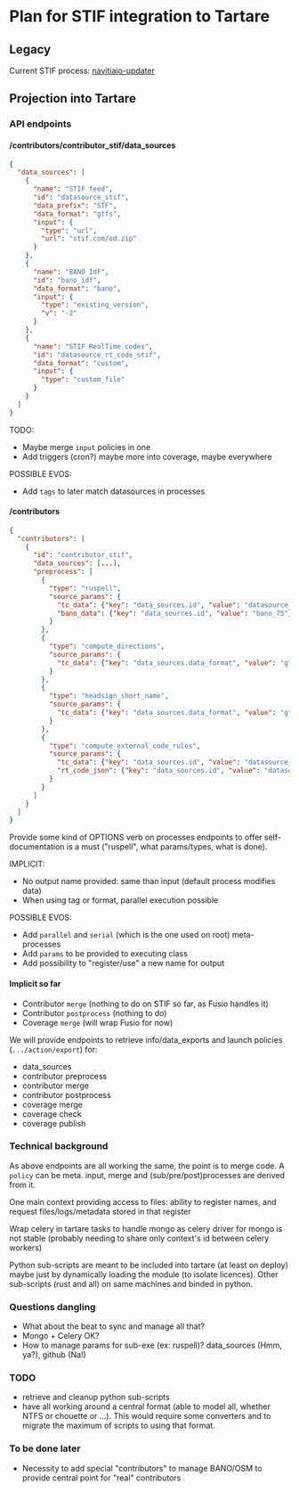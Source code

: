 # Plan for STIF integration to Tartare

## Legacy
Current STIF process:
[navitiaio-updater](https://github.com/CanalTP/navitiaio-updater/blob/master/fr-idf_sim.png)

## Projection into Tartare

### API endpoints

#### /contributors/contributor_stif/data_sources

```json
{
  "data_sources": [
    {
      "name": "STIF feed",
      "id": "datasource_stif",
      "data_prefix": "STF",
      "data_format": "gtfs",
      "input": {
        "type": "url",
        "url": "stif.com/od.zip"
      }
    },
    {
      "name": "BANO IdF",
      "id": "bano_idf",
      "data_format": "bano",
      "input": {
        "type": "existing_version",
        "v": "-2"
      }
    },
    {
      "name": "STIF RealTime codes",
      "id": "datasource_rt_code_stif",
      "data_format": "custom",
      "input": {
        "type": "custom_file"
      }
    }
  ]
}
```

TODO:
* Maybe merge `input` policies in one
* Add triggers (cron?) maybe more into coverage, maybe everywhere

POSSIBLE EVOS:
* Add `tags` to later match datasources in processes



#### /contributors

```json
{
  "contributors": [
    {
      "id": "contributor_stif",
      "data_sources": [...],
      "preprocess": [
        {
          "type": "ruspell",
          "source_params": {
            "tc_data": {"key": "data_sources.id", "value": "datasource_stif"},
            "bano_data": {"key": "data_sources.id", "value": "bano_75"}
          }
        },
        {
          "type": "compute_directions",
          "source_params": {
            "tc_data": {"key": "data_sources.data_format", "value": "gtfs"}
          }
        },
        {
          "type": "headsign_short_name",
          "source_params": {
            "tc_data": {"key": "data_sources.data_format", "value": "gtfs"}
          }
        },
        {
          "type": "compute_external_code_rules",
          "source_params": {
            "tc_data": {"key": "data_sources.id", "value": "datasource_stif"},
            "rt_code_json": {"key": "data_sources.id", "value": "datasource_rt_code_stif"}
          }
        }
      ]
    }
  ]
}
```

Provide some kind of OPTIONS verb on processes endpoints to offer self-documentation is a must ("ruspell", what params/types, what is done).

IMPLICIT:
* No output name provided: same than input (default process modifies data)
* When using tag or format, parallel execution possible

POSSIBLE EVOS:
* Add `parallel` and `serial` (which is the one used on root) meta-processes
* Add `params` to be provided to executing class
* Add possibility to "register/use" a new name for output


#### Implicit so far

* Contributor `merge` (nothing to do on STIF so far, as Fusio handles it)
* Contributor `postprocess` (nothing to do)
* Coverage `merge` (will wrap Fusio for now)

We will provide endpoints to retrieve info/data_exports and launch policies (`.../action/export`) for:
* data_sources
* contributor preprocess
* contributor merge
* contributor postprocess
* coverage merge
* coverage check
* coverage publish


### Technical background

As above endpoints are all working the same, the point is to merge code.
A `policy` can be meta. input, merge and (sub/pre/post)processes are derived from it.

One main context providing access to files:
ability to register names, and request files/logs/metadata stored in that register

Wrap celery in tartare tasks to handle mongo as celery driver for mongo is not stable (probably needing to share only context's id between celery workers)

Python sub-scripts are meant to be included into tartare (at least on deploy) maybe just by dynamically loading the module (to isolate licences).
Other sub-scripts (rust and all) on same machines and binded in python.


### Questions dangling

* What about the beat to sync and manage all that?
* Mongo + Celery OK?
* How to manage params for sub-exe (ex: ruspell)? data_sources (Hmm, ya?), github (Na!)


### TODO

* retrieve and cleanup python sub-scripts
* have all working around a central format (able to model all, whether NTFS or chouette or ...). This would require some converters and to migrate the maximum of scripts to using that format.


### To be done later

* Necessity to add special "contributors" to manage BANO/OSM to provide central point for "real" contributors
